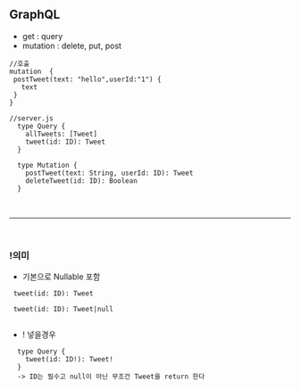 ## GraphQL

- get : query
- mutation : delete, put, post
```
//호출
mutation  {
 postTweet(text: "hello",userId:"1") {
   text
 }
}

//server.js
  type Query {
    allTweets: [Tweet]
    tweet(id: ID): Tweet
  }

  type Mutation {
    postTweet(text: String, userId: ID): Tweet
    deleteTweet(id: ID): Boolean
  }
```
<br/>
<hr/>
<br/>

### !의미 

- 기본으로 Nullable 포함
```
 tweet(id: ID): Tweet
 
 tweet(id: ID): Tweet|null
 
```

- ! 넣을경우
```
  type Query {
    tweet(id: ID!): Tweet!
  }
  -> ID는 필수고 null이 아닌 무조건 Tweet을 return 한다
```

